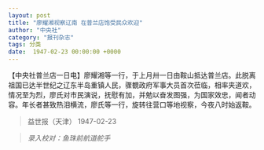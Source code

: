 ```yaml
---
layout: post
title: "廖耀湘视察辽南 在普兰店饱受民众欢迎"
author: "中央社"
category: "报刊杂志"
tags: 分类
date:  1947-02-23 00:00:00 +0000
---
```


【中央社普兰店一日电】廖耀湘等一行，于上月卅一日由鞍山抵达普兰店。此脱离祖国已达半世纪之辽东半岛重镇人民，骤覩政府军事大员首次莅临，相率夹道欢，情况至为烈，廖氏对市民演说，抚慰有加，并勉以奋发图强，为国家效忠，闻者动容。年长者甚致热泪横流，廖氏等一行，旋转往营口等地视察，今夜八时始返鞍。



> 益世报（天津） 1947-02-23

> *录入校对：鱼珠前航道舵手*
